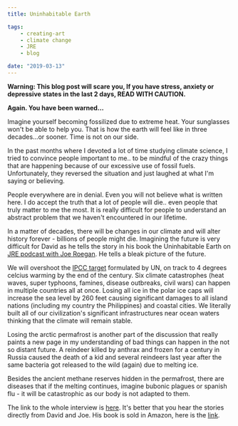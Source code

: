 ```yaml
---
title: Uninhabitable Earth

tags:
    - creating-art
    - climate change
    - JRE
    - blog

date: "2019-03-13"
---
```



<b>Warning: This blog post will scare you, If you have stress, anxiety or depressive states in the last 2 days, READ WITH CAUTION. 

Again. You have been warned...</b>

Imagine yourself becoming fossilized due to extreme heat. Your sunglasses won't be able to help you. That is how the earth will feel like in three decades...or sooner. Time is not on our side.

In the past months where I devoted a lot of time studying climate science, I tried to convince people important to me.. to be mindful of the crazy things that are happening because of our excessive use of fossil fuels. Unfortunately, they reversed the situation and just laughed at what I'm saying or believing. 

People everywhere are in denial. Even you will not believe what is written here. I do accept the truth that a lot of people will die.. even people that truly matter to me the most. It is really difficult for people to understand an abstract problem that we haven't encountered in our lifetime.

In a matter of decades, there will be changes in our climate and will alter history forever - billions of people might die. Imagining the future is very difficult for David as he tells the story in his book the Uninhabitable Earth on [JRE podcast with Joe Roegan](http://podcasts.joerogan.net/). He tells a bleak picture of the future.

We will overshoot the [IPCC target](https://www.ipcc.ch/sr15/) formulated by UN, on track to 4 degrees celcius warming by the end of the century. Six climate catastrophes (heat waves, super typhoons, famines, disease outbreaks, civil wars) can happen in multiple countries all at once. Losing all ice in the polar ice caps will increase the sea level by 260 feet causing significant damages to all island nations (including my country the Philippines) and coastal cities. We literally built all of our civilization's significant infrastructures near ocean waters thinking that the climate will remain stable. 

Losing the arctic permafrost is another part of the discussion that really paints a new page in my understanding of bad things can happen in the not so distant future. A reindeer killed by anthrax and frozen for a century in Russia caused the death of a kid and several reindeers last year after the same bacteria got released to the wild (again) due to melting ice.

Besides the ancient methane reserves hidden in the permafrost, there are diseases that if the melting continues, imagine bubonic plagues or spanish flu - it will be catastrophic as our body is not adapted to them.

The link to the whole interview is [here](https://www.youtube.com/watch?v=RoWXvMQ3xqg). It's better that you hear the stories directly from David and Joe. His book is sold in Amazon, here is the [link](https://www.amazon.com/Uninhabitable-Earth-Life-After-Warming/dp/0525576703).